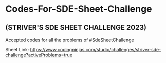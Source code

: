 # Codes-For-SDE-Sheet-Challenge
## (STRIVER'S SDE SHEET CHALLENGE 2023)

Accepted codes for all the problems of #SdeSheetChallenge

Sheet Link: https://www.codingninjas.com/studio/challenges/striver-sde-challenge?activeProblems=true
